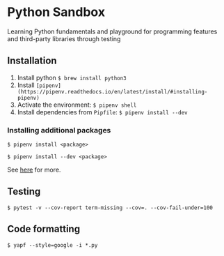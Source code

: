 # Python Sandbox
Learning Python fundamentals and playground for programming features and third-party libraries through testing

## Installation
1. Install python `$ brew install python3`
2. Install `[pipenv](https://pipenv.readthedocs.io/en/latest/install/#installing-pipenv)`
3. Activate the environment: `$ pipenv shell`
4. Install dependencies from `Pipfile`: `$ pipenv install --dev`

### Installing additional packages
```
$ pipenv install <package>
```
```
$ pipenv install --dev <package>
```
See [here](https://pipenv.readthedocs.io/en/latest/install/#installing-packages-for-your-project) for more.

## Testing
```
$ pytest -v --cov-report term-missing --cov=. --cov-fail-under=100
```

## Code formatting
```
$ yapf --style=google -i *.py
```